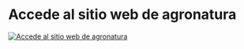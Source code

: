 # Accede al sitio web de agronatura
<a href="http://agronatura.000webhostapp.com/" target="_blank">
  <img src="img/aagronatura.png" alt="Accede al sitio web de agronatura">
</a>


